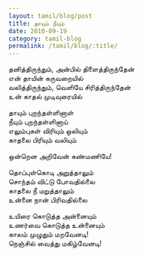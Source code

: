 ```yaml
---
layout: tamil/blog/post
title: தாயும் நீயும்
date: 2010-09-19
category: tamil-blog
permalink: /tamil/blog/:title/
---
```


தனித்திருந்தும், அன்பில் திளைத்திருந்தேன் <br/>
என் தாயின் கருவறையில் <br/>
வலித்திருந்தும், வெளியே சிரித்திருந்தேன் <br/>
உன் காதல் முடிவுரையில்

தாயும் புறந்தள்ளினாள் <br/>
நீயும் புறந்தள்ளினாய் <br/>
எலும்புகள் விரியும் ஒலியும் <br/>
காதலை பிரியும் வலியும்

ஒன்றென அறிவேன் கண்மணியே!

தொப்புள்கொடி அறுத்தாலும் <br/>
சொந்தம் விட்டு போவதில்லை <br/>
காதலை நீ மறுத்தாலும் <br/>
உன்னை நான் பிரிவதில்லை

உயிரை கொடுத்த அன்னையும் <br/>
உணர்வை கொடுத்த உன்னையும் <br/>
காலம் முழுதும் மறவேனடி! <br/>
நெஞ்சில் வைத்து மகிழ்வேனடி!
